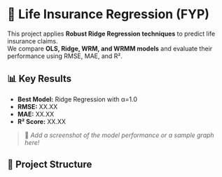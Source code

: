 # 🚀 Life Insurance Regression (FYP)

This project applies **Robust Ridge Regression techniques** to predict life insurance claims.  
We compare **OLS, Ridge, WRM, and WRMM models** and evaluate their performance using RMSE, MAE, and R².

## 📊 Key Results
- **Best Model:** Ridge Regression with α=1.0  
- **RMSE:** XX.XX  
- **MAE:** XX.XX  
- **R² Score:** XX.XX  

> 📌 *Add a screenshot of the model performance or a sample graph here!*  

## 📂 Project Structure
